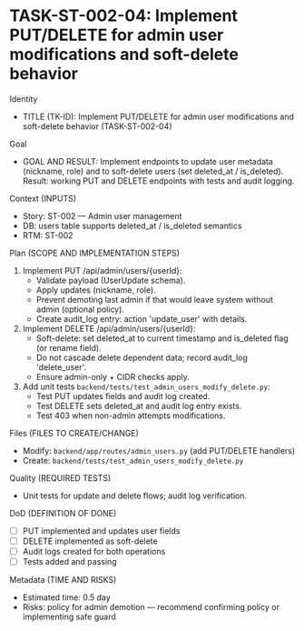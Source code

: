 # TASK-ST-002-04: Implement PUT/DELETE for admin user modifications and soft-delete behavior

Identity
- TITLE (TK-ID): Implement PUT/DELETE for admin user modifications and soft-delete behavior (TASK-ST-002-04)

Goal
- GOAL AND RESULT: Implement endpoints to update user metadata (nickname, role) and to soft-delete users (set deleted_at / is_deleted). Result: working PUT and DELETE endpoints with tests and audit logging.

Context (INPUTS)
- Story: ST-002 — Admin user management
- DB: users table supports deleted_at / is_deleted semantics
- RTM: ST-002

Plan (SCOPE AND IMPLEMENTATION STEPS)
1. Implement PUT /api/admin/users/{userId}:
   - Validate payload (UserUpdate schema).
   - Apply updates (nickname, role).
   - Prevent demoting last admin if that would leave system without admin (optional policy).
   - Create audit_log entry: action 'update_user' with details.
2. Implement DELETE /api/admin/users/{userId}:
   - Soft-delete: set deleted_at to current timestamp and is_deleted flag (or rename field).
   - Do not cascade delete dependent data; record audit_log 'delete_user'.
   - Ensure admin-only + CIDR checks apply.
3. Add unit tests `backend/tests/test_admin_users_modify_delete.py`:
   - Test PUT updates fields and audit log created.
   - Test DELETE sets deleted_at and audit log entry exists.
   - Test 403 when non-admin attempts modifications.

Files (FILES TO CREATE/CHANGE)
- Modify: `backend/app/routes/admin_users.py` (add PUT/DELETE handlers)
- Create: `backend/tests/test_admin_users_modify_delete.py`

Quality (REQUIRED TESTS)
- Unit tests for update and delete flows; audit log verification.

DoD (DEFINITION OF DONE)
- [ ] PUT implemented and updates user fields
- [ ] DELETE implemented as soft-delete
- [ ] Audit logs created for both operations
- [ ] Tests added and passing

Metadata (TIME AND RISKS)
- Estimated time: 0.5 day
- Risks: policy for admin demotion — recommend confirming policy or implementing safe guard